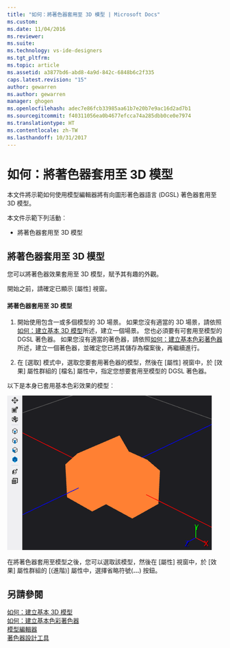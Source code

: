 ```yaml
---
title: "如何：將著色器套用至 3D 模型 | Microsoft Docs"
ms.custom: 
ms.date: 11/04/2016
ms.reviewer: 
ms.suite: 
ms.technology: vs-ide-designers
ms.tgt_pltfrm: 
ms.topic: article
ms.assetid: a3877bd6-abd8-4a9d-842c-6848b6c2f335
caps.latest.revision: "15"
author: gewarren
ms.author: gewarren
manager: ghogen
ms.openlocfilehash: adec7e86fcb33985aa61b7e20b7e9ac16d2ad7b1
ms.sourcegitcommit: f40311056ea0b4677efcca74a285dbb0ce0e7974
ms.translationtype: HT
ms.contentlocale: zh-TW
ms.lasthandoff: 10/31/2017
---
```

# <a name="how-to-apply-a-shader-to-a-3-d-model"></a>如何：將著色器套用至 3D 模型
本文件將示範如何使用模型編輯器將有向圖形著色器語言 (DGSL) 著色器套用至 3D 模型。  
  
 本文件示範下列活動︰  
  
-   將著色器套用至 3D 模型  
  
## <a name="applying-a-shader-to-a-3-d-model"></a>將著色器套用至 3D 模型  
 您可以將著色器效果套用至 3D 模型，賦予其有趣的外觀。  
  
 開始之前，請確定已顯示 [屬性] 視窗。  
  
#### <a name="to-apply-a-shader-to-a-3-d-model"></a>將著色器套用至 3D 模型  
  
1.  開始使用包含一或多個模型的 3D 場景。 如果您沒有適當的 3D 場景，請依照[如何：建立基本 3D 模型](../designers/how-to-create-a-basic-3-d-model.md)所述，建立一個場景。 您也必須要有可套用至模型的 DGSL 著色器。 如果您沒有適當的著色器，請依照[如何：建立基本色彩著色器](../designers/how-to-create-a-basic-color-shader.md)所述，建立一個著色器，並確定您已將其儲存為檔案後，再繼續進行。  
  
2.  在 [選取] 模式中，選取您要套用著色器的模型，然後在 [屬性] 視窗中，於 [效果] 屬性群組的 [檔名] 屬性中，指定您想要套用至模型的 DGSL 著色器。  
  
 以下是本身已套用基本色彩效果的模型︰  
  
 ![展示基本色彩效果的 3D 場景](../designers/media/digit-3d-model-effect.png "Digit-3D-Model-Effect")  
  
 在將著色器套用至模型之後，您可以選取該模型，然後在 [屬性] 視窗中，於 [效果] 屬性群組的 [(進階)] 屬性中，選擇省略符號(**...**) 按鈕。  
  
## <a name="see-also"></a>另請參閱  
 [如何：建立基本 3D 模型](../designers/how-to-create-a-basic-3-d-model.md)   
 [如何：建立基本色彩著色器](../designers/how-to-create-a-basic-color-shader.md)   
 [模型編輯器](../designers/model-editor.md)   
 [著色器設計工具](../designers/shader-designer.md)